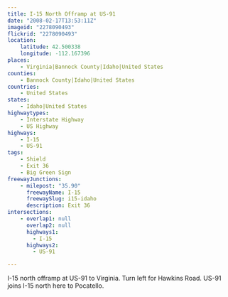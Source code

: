 ```yaml
---
title: I-15 North Offramp at US-91
date: "2008-02-17T13:53:11Z"
imageid: "2278090493"
flickrid: "2278090493"
location:
    latitude: 42.500338
    longitude: -112.167396
places:
    - Virginia|Bannock County|Idaho|United States
counties:
    - Bannock County|Idaho|United States
countries:
    - United States
states:
    - Idaho|United States
highwaytypes:
    - Interstate Highway
    - US Highway
highways:
    - I-15
    - US-91
tags:
    - Shield
    - Exit 36
    - Big Green Sign
freewayJunctions:
    - milepost: "35.90"
      freewayName: I-15
      freewaySlug: i15-idaho
      description: Exit 36
intersections:
    - overlap1: null
      overlap2: null
      highways1:
        - I-15
      highways2:
        - US-91

---
```

I-15 north offramp at US-91 to Virginia.  Turn left for Hawkins Road.  US-91 joins I-15 north here to Pocatello.